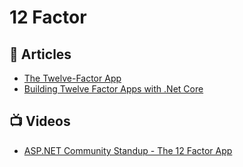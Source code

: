 # 12 Factor

## 📕 Articles
- [The Twelve-Factor App](https://12factor.net/)
- [Building Twelve Factor Apps with .Net Core](https://www.ben-morris.com/building-twelve-factor-apps-with-net-core/)

## 📺 Videos
- [ASP.NET Community Standup - The 12 Factor App](https://www.youtube.com/watch?v=xRlDuXJ3t08)
